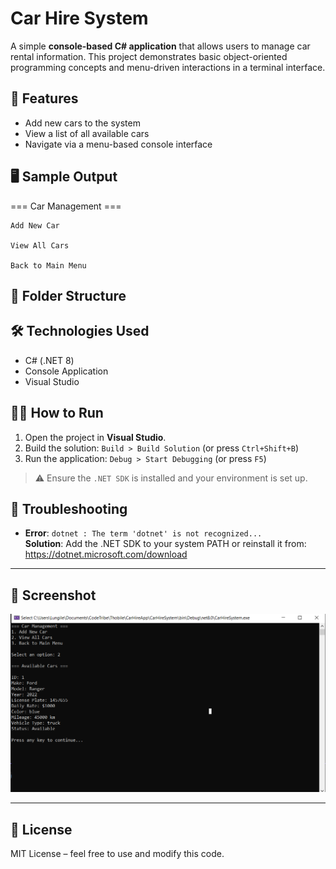 # Car Hire System

A simple **console-based C# application** that allows users to manage car rental information. This project demonstrates basic object-oriented programming concepts and menu-driven interactions in a terminal interface.

## 🚀 Features

- Add new cars to the system
- View a list of all available cars
- Navigate via a menu-based console interface

## 🖥️ Sample Output

=== Car Management ===

    Add New Car

    View All Cars

    Back to Main Menu


## 📂 Folder Structure


## 🛠️ Technologies Used

- C# (.NET 8)
- Console Application
- Visual Studio

## 🏃‍♂️ How to Run

1. Open the project in **Visual Studio**.
2. Build the solution: `Build > Build Solution` (or press `Ctrl+Shift+B`)
3. Run the application: `Debug > Start Debugging` (or press `F5`)

> ⚠️ Ensure the `.NET SDK` is installed and your environment is set up.

## 🔧 Troubleshooting

- **Error**: `dotnet : The term 'dotnet' is not recognized...`  
  **Solution**: Add the .NET SDK to your system PATH or reinstall it from: https://dotnet.microsoft.com/download

---

## 📸 Screenshot

![Screenshot of the application](carhire.png)

---

## 📃 License

MIT License – feel free to use and modify this code.
